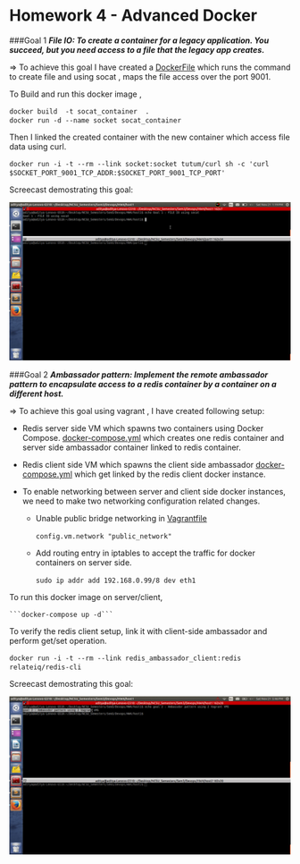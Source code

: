 # Homework 4 - Advanced Docker

###Goal 1
**_File IO: To create a container for a legacy application. You succeed, but you need access to a file that the legacy app creates._**

=> To achieve this goal I have created a [DockerFile](scripts/Dockerfile_goal1) which runs the command to create file and using socat , maps the file access over the port 9001.

  To Build and run this docker image ,

    docker build  -t socat_container  . 
    docker run -d --name socket socat_container


Then I linked the created container with the new container which access file data using curl.

    docker run -i -t --rm --link socket:socket tutum/curl sh -c 'curl $SOCKET_PORT_9001_TCP_ADDR:$SOCKET_PORT_9001_TCP_PORT'

Screecast demostrating this goal:

![image](images/goal1.gif)

###Goal 2
**_Ambassador pattern: Implement the remote ambassador pattern to encapsulate access to a redis container by a container on a different host._**

=> To achieve this goal using vagrant , I have created following setup:

  - Redis server side VM which spawns two containers using Docker Compose. [docker-compose.yml](scripts/docker-compose1.yml) which creates one redis container and server side ambassador container linked to redis container. 
  
  - Redis client side VM which spawns the client side ambassador [docker-compose.yml](scripts/docker-compose2.yml) which get linked by the redis client docker instance.

  - To enable networking between server and client side docker instances, we need to make two networking configuration related changes. 
    - Unable public bridge networking in [Vagrantfile](scripts/Vagrantfile)
    
        ```config.vm.network "public_network"```

    - Add routing entry in iptables to accept the traffic for docker containers on server side.
    
        ```sudo ip addr add 192.168.0.99/8 dev eth1```

  
  To run this docker image on server/client,

    ```docker-compose up -d```


To verify the redis client setup, link it with client-side ambassador and perform get/set operation.

    docker run -i -t --rm --link redis_ambassador_client:redis relateiq/redis-cli
    

Screecast demostrating this goal:

![image](images/goal2.gif)
